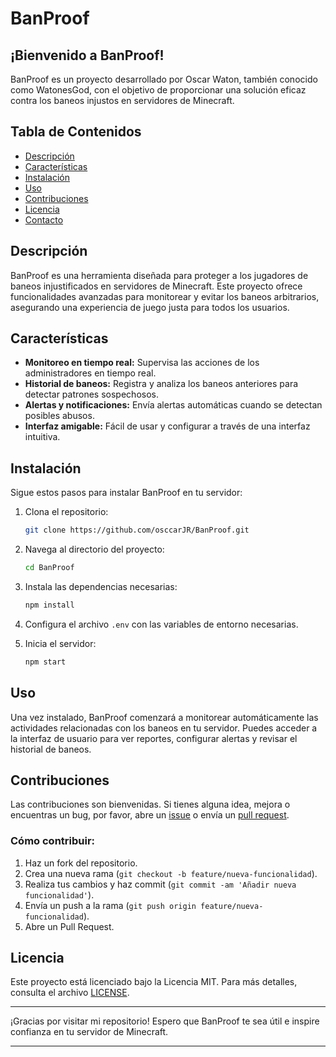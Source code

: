 # BanProof

## ¡Bienvenido a BanProof!

BanProof es un proyecto desarrollado por Oscar Waton, también conocido como WatonesGod, con el objetivo de proporcionar una solución eficaz contra los baneos injustos en servidores de Minecraft.

## Tabla de Contenidos

- [Descripción](#descripción)
- [Características](#características)
- [Instalación](#instalación)
- [Uso](#uso)
- [Contribuciones](#contribuciones)
- [Licencia](#licencia)
- [Contacto](#contacto)

## Descripción

BanProof es una herramienta diseñada para proteger a los jugadores de baneos injustificados en servidores de Minecraft. Este proyecto ofrece funcionalidades avanzadas para monitorear y evitar los baneos arbitrarios, asegurando una experiencia de juego justa para todos los usuarios.

## Características

- **Monitoreo en tiempo real:** Supervisa las acciones de los administradores en tiempo real.
- **Historial de baneos:** Registra y analiza los baneos anteriores para detectar patrones sospechosos.
- **Alertas y notificaciones:** Envía alertas automáticas cuando se detectan posibles abusos.
- **Interfaz amigable:** Fácil de usar y configurar a través de una interfaz intuitiva.

## Instalación

Sigue estos pasos para instalar BanProof en tu servidor:

1. Clona el repositorio:
    ```bash
    git clone https://github.com/osccarJR/BanProof.git
    ```

2. Navega al directorio del proyecto:
    ```bash
    cd BanProof
    ```

3. Instala las dependencias necesarias:
    ```bash
    npm install
    ```

4. Configura el archivo `.env` con las variables de entorno necesarias.

5. Inicia el servidor:
    ```bash
    npm start
    ```

## Uso

Una vez instalado, BanProof comenzará a monitorear automáticamente las actividades relacionadas con los baneos en tu servidor. Puedes acceder a la interfaz de usuario para ver reportes, configurar alertas y revisar el historial de baneos.

## Contribuciones

Las contribuciones son bienvenidas. Si tienes alguna idea, mejora o encuentras un bug, por favor, abre un [issue](https://github.com/osccarJR/BanProof/issues) o envía un [pull request](https://github.com/osccarJR/BanProof/pulls).

### Cómo contribuir:

1. Haz un fork del repositorio.
2. Crea una nueva rama (`git checkout -b feature/nueva-funcionalidad`).
3. Realiza tus cambios y haz commit (`git commit -am 'Añadir nueva funcionalidad'`).
4. Envía un push a la rama (`git push origin feature/nueva-funcionalidad`).
5. Abre un Pull Request.

## Licencia

Este proyecto está licenciado bajo la Licencia MIT. Para más detalles, consulta el archivo [LICENSE](LICENSE).

---

¡Gracias por visitar mi repositorio! Espero que BanProof te sea útil e inspire confianza en tu servidor de Minecraft.

---

